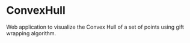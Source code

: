 # ConvexHull

Web application to visualize the Convex Hull of a set of points using gift wrapping algorithm.
